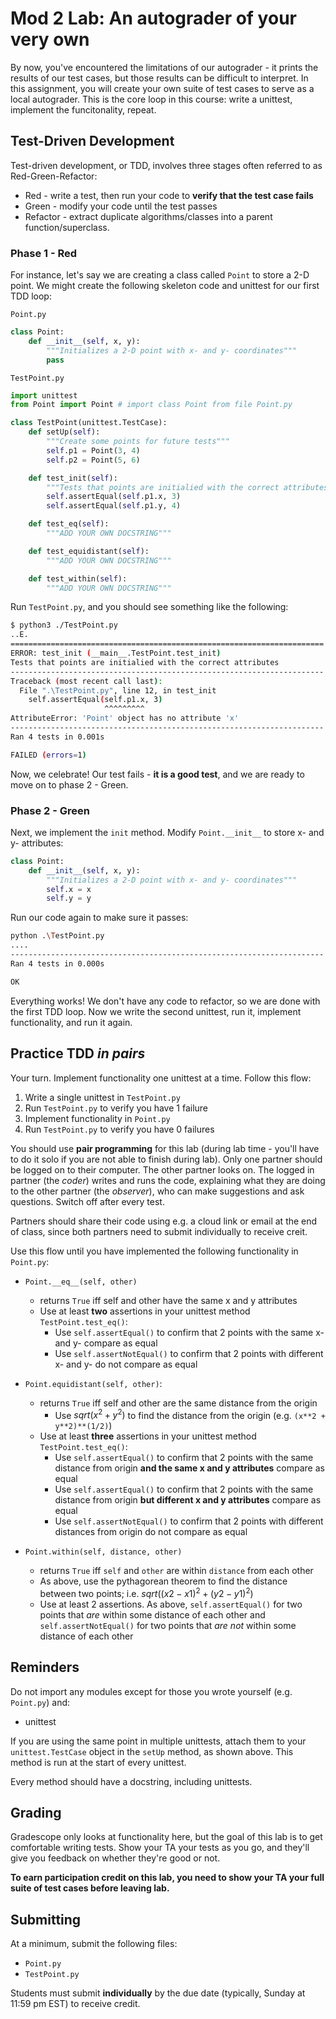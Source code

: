 # Mod 2 Lab: An autograder of your very own

By now, you've encountered the limitations of our autograder - it prints the results of our test cases, but those results can be difficult to interpret. In this assignment, you will create your own suite of test cases to serve as a local autograder. This is the core loop in this course: write a unittest, implement the funcitonality, repeat.

## Test-Driven Development

Test-driven development, or TDD, involves three stages often referred to as Red-Green-Refactor:

* Red - write a test, then run your code to **verify that the test case fails**
* Green - modify your code until the test passes
* Refactor - extract duplicate algorithms/classes into a parent function/superclass.

### Phase 1 - Red

For instance, let's say we are creating a class called `Point` to store a 2-D point. We might create the following skeleton code and unittest for our first TDD loop:


`Point.py`

```python
class Point:
    def __init__(self, x, y):
        """Initializes a 2-D point with x- and y- coordinates"""
        pass
```

`TestPoint.py`

```python
import unittest
from Point import Point # import class Point from file Point.py

class TestPoint(unittest.TestCase):
    def setUp(self):
        """Create some points for future tests"""
        self.p1 = Point(3, 4)
        self.p2 = Point(5, 6)

    def test_init(self):
        """Tests that points are initialied with the correct attributes"""        
        self.assertEqual(self.p1.x, 3)
        self.assertEqual(self.p1.y, 4)

    def test_eq(self):
        """ADD YOUR OWN DOCSTRING"""

    def test_equidistant(self):
        """ADD YOUR OWN DOCSTRING"""

    def test_within(self):
        """ADD YOUR OWN DOCSTRING"""
```

Run `TestPoint.py`, and you should see something like the following:

```bash
$ python3 ./TestPoint.py
..E.
======================================================================
ERROR: test_init (__main__.TestPoint.test_init)
Tests that points are initialied with the correct attributes
----------------------------------------------------------------------
Traceback (most recent call last):
  File ".\TestPoint.py", line 12, in test_init
    self.assertEqual(self.p1.x, 3)
                     ^^^^^^^^^
AttributeError: 'Point' object has no attribute 'x'
----------------------------------------------------------------------
Ran 4 tests in 0.001s

FAILED (errors=1)
```

Now, we celebrate! Our test fails - **it is a good test**, and we are ready to move on to phase 2 - Green.

### Phase 2 - Green

Next, we implement the `init` method. Modify `Point.__init__` to store x- and y- attributes:

```python
class Point:
    def __init__(self, x, y):
        """Initializes a 2-D point with x- and y- coordinates"""
        self.x = x
        self.y = y
```

Run our code again to make sure it passes:

```bash
python .\TestPoint.py
....
----------------------------------------------------------------------
Ran 4 tests in 0.000s

OK
```

Everything works! We don't have any code to refactor, so we are done with the first TDD loop. Now we write the second unittest, run it, implement functionality, and run it again. 


## Practice TDD *in pairs*

Your turn. Implement functionality one unittest at a time. Follow this flow:

1) Write a single unittest in `TestPoint.py`
2) Run `TestPoint.py` to verify you have 1 failure
3) Implement functionality in `Point.py`
4) Run `TestPoint.py` to verify you have 0 failures

You should use **pair programming** for this lab (during lab time - you'll have to do it solo if you are not able to finish during lab). Only one partner should be logged on to their computer. The other partner looks on. The logged in partner (the *coder*) writes and runs the code, explaining what they are doing to the other partner (the *observer*), who can make suggestions and ask questions. Switch off after every test.

Partners should share their code using e.g. a cloud link or email at the end of class, since both partners need to submit individually to receive creit. 

Use this flow until you have implemented the following functionality in `Point.py`:

* `Point.__eq__(self, other)`
    * returns `True` iff self and other have the same x and y attributes
    * Use at least **two** assertions in your unittest method `TestPoint.test_eq()`:
        * Use `self.assertEqual()` to confirm that 2 points with the same x- and y- compare as equal
        * Use `self.assertNotEqual()` to confirm that 2 points with different x- and y- do not compare as equal

* `Point.equidistant(self, other)`:
    * returns `True` iff self and other are the same distance from the origin
        * Use $sqrt(x^2 + y^2)$ to find the distance from the origin (e.g. `(x**2 + y**2)**(1/2)`)
    * Use at least **three** assertions in your unittest method `TestPoint.test_eq()`:
        * Use `self.assertEqual()` to confirm that 2 points with the same distance from origin **and the same x and y attributes** compare as equal
        * Use `self.assertEqual()` to confirm that 2 points with the same distance from origin **but different x and y attributes** compare as equal
        * Use `self.assertNotEqual()` to confirm that 2 points with different distances from origin do not compare as equal

* `Point.within(self, distance, other)`
    * returns `True` iff `self` and `other` are within `distance` from each other
    * As above, use the pythagorean theorem to find the distance between two points; i.e. $sqrt((x2-x1)^2+(y2-y1)^2)$
    * Use at least 2 assertions. As above, `self.assertEqual()` for two points that *are* within some distance of each other and `self.assertNotEqual()` for two points that *are not* within some distance of each other

## Reminders

Do not import any modules except for those you wrote yourself (e.g. `Point.py`) and:

* unittest

If you are using the same point in multiple unittests, attach them to your `unittest.TestCase` object in the `setUp` method, as shown above. This method is run at the start of every unittest.

Every method should have a docstring, including unittests.


## Grading

Gradescope only looks at functionality here, but the goal of this lab is to get comfortable writing tests. Show your TA your tests as you go, and they'll give you feedback on whether they're good or not.

**To earn participation credit on this lab, you need to show your TA your full suite of test cases before leaving lab.**

## Submitting

At a minimum, submit the following files:

* `Point.py`
* `TestPoint.py`

Students must submit **individually** by the due date (typically, Sunday at 11:59 pm EST) to receive credit. 